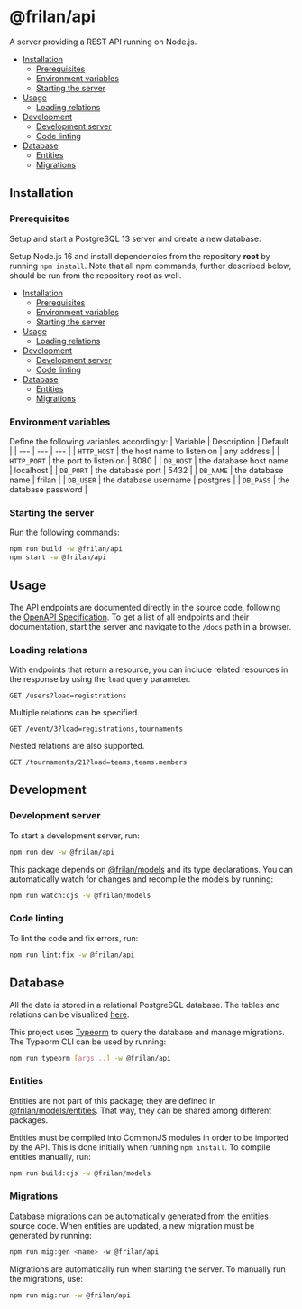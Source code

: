 # @frilan/api

A server providing a REST API running on Node.js.

- [Installation](#installation)
  * [Prerequisites](#prerequisites)
  * [Environment variables](#environment-variables)
  * [Starting the server](#starting-the-server)
- [Usage](#usage)
  * [Loading relations](#loading-relations)
- [Development](#development)
  * [Development server](#development-server)
  * [Code linting](#code-linting)
- [Database](#database)
  * [Entities](#entities)
  * [Migrations](#migrations)

## Installation

### Prerequisites

Setup and start a PostgreSQL 13 server and create a new database.

Setup Node.js 16 and install dependencies from the repository **root** by running `npm install`. Note that all npm commands, further described below, should be run from the repository root as well.

- [Installation](#installation)
  * [Prerequisites](#prerequisites)
  * [Environment variables](#environment-variables)
  * [Starting the server](#starting-the-server)
- [Usage](#usage)
  * [Loading relations](#loading-relations)
- [Development](#development)
  * [Development server](#development-server)
  * [Code linting](#code-linting)
- [Database](#database)
  * [Entities](#entities)
  * [Migrations](#migrations)

### Environment variables

Define the following variables accordingly:
| Variable | Description | Default |
| --- | --- | --- |
| `HTTP_HOST` | the host name to listen on | any address |
| `HTTP_PORT` | the port to listen on | 8080 |
| `DB_HOST` | the database host name | localhost |
| `DB_PORT` | the database port | 5432 |
| `DB_NAME` | the database name | frilan |
| `DB_USER` | the database username | postgres |
| `DB_PASS` | the database password |

### Starting the server

Run the following commands:
```sh
npm run build -w @frilan/api
npm start -w @frilan/api
```

## Usage

The API endpoints are documented directly in the source code, following the [OpenAPI Specification](https://swagger.io/specification/). To get a list of all endpoints and their documentation, start the server and navigate to the `/docs` path in a browser.

### Loading relations

With endpoints that return a resource, you can include related resources in the response by using the `load` query parameter.
```http
GET /users?load=registrations
```

Multiple relations can be specified.
```http
GET /event/3?load=registrations,tournaments
```

Nested relations are also supported.
```http
GET /tournaments/21?load=teams,teams.members
```

## Development

### Development server

To start a development server, run:
```sh
npm run dev -w @frilan/api
```

This package depends on [@frilan/models](../models) and its type declarations. You can automatically watch for changes and recompile the models by running:
```sh
npm run watch:cjs -w @frilan/models
```

### Code linting

To lint the code and fix errors, run:
```sh
npm run lint:fix -w @frilan/api
```

## Database

All the data is stored in a relational PostgreSQL database. The tables and relations can be visualized [here](https://drawsql.app/frilan/diagrams/frilan).

This project uses [Typeorm](https://typeorm.io) to query the database and manage migrations. The Typeorm CLI can be used by running:
```sh
npm run typeorm [args...] -w @frilan/api
```

### Entities

Entities are not part of this package; they are defined in [@frilan/models/entities](../models/src/entities). That way, they can be shared among different packages.

Entities must be compiled into CommonJS modules in order to be imported by the API. This is done initially when running `npm install`. To compile entities manually, run:
```sh
npm run build:cjs -w @frilan/models
```

### Migrations

Database migrations can be automatically generated from the entities source code. When entities are updated, a new migration must be generated by running:
```sh
npm run mig:gen <name> -w @frilan/api
```

Migrations are automatically run when starting the server. To manually run the migrations, use:
```sh
npm run mig:run -w @frilan/api
```
